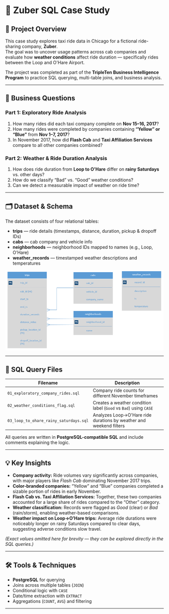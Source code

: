 # 🚖 Zuber SQL Case Study

## 📌 Project Overview
This case study explores taxi ride data in Chicago for a fictional ride-sharing company, **Zuber**.  
The goal was to uncover usage patterns across cab companies and evaluate how **weather conditions** affect ride duration — specifically rides between the Loop and O'Hare Airport.  

The project was completed as part of the **TripleTen Business Intelligence Program** to practice SQL querying, multi-table joins, and business analysis.

---

## 🧠 Business Questions

### Part 1: Exploratory Ride Analysis
1. How many rides did each taxi company complete on **Nov 15–16, 2017**?  
2. How many rides were completed by companies containing **“Yellow” or “Blue”** from **Nov 1–7, 2017**?  
3. In November 2017, how did **Flash Cab** and **Taxi Affiliation Services** compare to all other companies combined?  

### Part 2: Weather & Ride Duration Analysis
1. How does ride duration from **Loop to O'Hare** differ on **rainy Saturdays** vs. other days?  
2. How do we classify “Bad” vs. “Good” weather conditions?  
3. Can we detect a measurable impact of weather on ride time?  

---

## 🗂 Dataset & Schema
The dataset consists of four relational tables:  

- **trips** — ride details (timestamps, distance, duration, pickup & dropoff IDs)  
- **cabs** — cab company and vehicle info  
- **neighborhoods** — neighborhood IDs mapped to names (e.g., Loop, O’Hare)  
- **weather_records** — timestamped weather descriptions and temperatures  

![Schema Diagram](Zuber_Sql_Schema.png)

---

## 🧾 SQL Query Files

| Filename | Description |
|----------|-------------|
| `01_exploratory_company_rides.sql` | Company ride counts for different November timeframes |
| `02_weather_conditions_flag.sql`  | Creates a weather condition label (`Good` vs `Bad`) using `CASE` |
| `03_loop_to_ohare_rainy_saturdays.sql` | Analyzes Loop→O'Hare ride durations by weather and weekend filters |

All queries are written in **PostgreSQL-compatible SQL** and include comments explaining the logic.

---

## 💡 Key Insights
- **Company activity:** Ride volumes vary significantly across companies, with major players like *Flash Cab* dominating November 2017 trips.  
- **Color-branded companies:** “Yellow” and “Blue” companies completed a sizable portion of rides in early November.  
- **Flash Cab vs. Taxi Affiliation Services:** Together, these two companies accounted for a large share of rides compared to the “Other” category.  
- **Weather classification:** Records were flagged as *Good* (clear) or *Bad* (rain/storm), enabling weather-based comparisons.  
- **Weather impact on Loop→O’Hare trips:** Average ride durations were noticeably longer on rainy Saturdays compared to clear days, suggesting adverse conditions slow travel.  

*(Exact values omitted here for brevity — they can be explored directly in the SQL queries.)*

---

## 🛠 Tools & Techniques
- **PostgreSQL** for querying  
- Joins across multiple tables (`JOIN`)  
- Conditional logic with `CASE`  
- Date/time extraction with `EXTRACT`  
- Aggregations (`COUNT`, `AVG`) and filtering  

---
